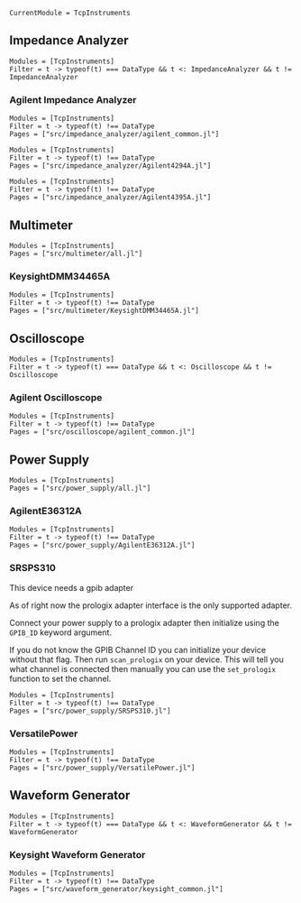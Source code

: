 ```@meta
CurrentModule = TcpInstruments
```

## Impedance Analyzer
```@autodocs
Modules = [TcpInstruments]
Filter = t -> typeof(t) === DataType && t <: ImpedanceAnalyzer && t != ImpedanceAnalyzer
```


### Agilent Impedance Analyzer
```@autodocs
Modules = [TcpInstruments]
Filter = t -> typeof(t) !== DataType
Pages = ["src/impedance_analyzer/agilent_common.jl"]
```
```@autodocs
Modules = [TcpInstruments]
Filter = t -> typeof(t) !== DataType
Pages = ["src/impedance_analyzer/Agilent4294A.jl"]
```
```@autodocs
Modules = [TcpInstruments]
Filter = t -> typeof(t) !== DataType
Pages = ["src/impedance_analyzer/Agilent4395A.jl"]
```


## Multimeter
```@autodocs
Modules = [TcpInstruments]
Pages = ["src/multimeter/all.jl"]
```

### KeysightDMM34465A
```@autodocs
Modules = [TcpInstruments]
Filter = t -> typeof(t) !== DataType
Pages = ["src/multimeter/KeysightDMM34465A.jl"]
```


## Oscilloscope
```@autodocs
Modules = [TcpInstruments]
Filter = t -> typeof(t) === DataType && t <: Oscilloscope && t != Oscilloscope
```

### Agilent Oscilloscope
```@autodocs
Modules = [TcpInstruments]
Filter = t -> typeof(t) !== DataType
Pages = ["src/oscilloscope/agilent_common.jl"]
```


## Power Supply
```@autodocs
Modules = [TcpInstruments]
Pages = ["src/power_supply/all.jl"]
```

### AgilentE36312A
```@autodocs
Modules = [TcpInstruments]
Filter = t -> typeof(t) !== DataType
Pages = ["src/power_supply/AgilentE36312A.jl"]
```

### SRSPS310
This device needs a gpib adapter

As of right now the prologix adapter interface is the only
supported adapter.

Connect your power supply to a prologix adapter then
initialize using the `GPIB_ID` keyword argument.

If you do not know the GPIB Channel ID you can initialize
your device without that flag. Then run `scan_prologix` on
your device. This will tell you what channel is connected
then manually you can use the `set_prologix` function to
set the channel.

```@autodocs
Modules = [TcpInstruments]
Filter = t -> typeof(t) !== DataType
Pages = ["src/power_supply/SRSPS310.jl"]
```

### VersatilePower
```@autodocs
Modules = [TcpInstruments]
Filter = t -> typeof(t) !== DataType
Pages = ["src/power_supply/VersatilePower.jl"]
```


## Waveform Generator
```@autodocs
Modules = [TcpInstruments]
Filter = t -> typeof(t) === DataType && t <: WaveformGenerator && t != WaveformGenerator
```

### Keysight Waveform Generator
```@autodocs
Modules = [TcpInstruments]
Filter = t -> typeof(t) !== DataType
Pages = ["src/waveform_generator/keysight_common.jl"]
```

